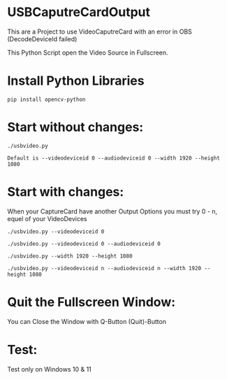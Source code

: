 # USBCaputreCardOutput
This are a Project to use VideoCaputreCard with an error in OBS (DecodeDeviceId failed)

This Python Script open the Video Source in Fullscreen.

# Install Python Libraries

```
pip install opencv-python
```

# Start without changes:

```
./usbvideo.py
```

```
Default is --videodeviceid 0 --audiodeviceid 0 --width 1920 --height 1080 
```
# Start with changes:

When your CaptureCard have another Output Options you must try 0 - n, equel of your VideoDevices

```
./usbvideo.py --videodeviceid 0
```
```
./usbvideo.py --videodeviceid 0 --audiodeviceid 0
```
```
./usbvideo.py --width 1920 --height 1080
```
```
./usbvideo.py --videodeviceid n --audiodeviceid n --width 1920 --height 1080
```

# Quit the Fullscreen Window:
You can Close the Window with Q-Button (Quit)-Button


# Test:

Test only on Windows 10 & 11
